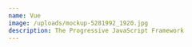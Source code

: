 ```yaml
---
name: Vue
image: /uploads/mockup-5281992_1920.jpg
description: The Progressive JavaScript Framework
---
```

